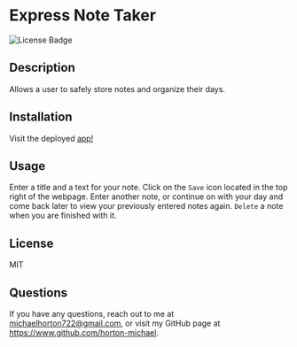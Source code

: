 # Express Note Taker

![License Badge](https://img.shields.io/badge/License-MIT-yellow.svg)

## Description

Allows a user to safely store notes and organize their days.

## Installation

Visit the deployed [app!](https://arcane-anchorage-58365-89870662550f.herokuapp.com)

## Usage

Enter a title and a text for your note. Click on the `Save` icon located in the top right of the webpage. Enter another note, or continue on with your day and come back later to view your previously entered notes again. `Delete` a note when you are finished with it.

## License

MIT

## Questions

If you have any questions, reach out to me at michaelhorton722@gmail.com, or visit my GitHub page at https://www.github.com/horton-michael.
